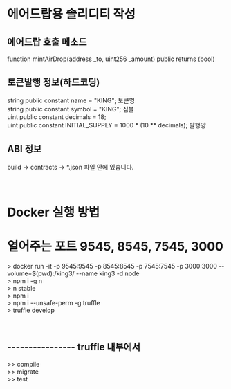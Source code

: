 
# 에어드랍용 솔리디티 작성
## 에어드랍 호출 메소드  <br >
function mintAirDrop(address _to, uint256 _amount)  public returns (bool)  <br>

## 토큰발행 정보(하드코딩)   <br>
string public constant name = "KING";       토큰명 <br>
string public constant symbol = "KING";     심볼 <br>
uint public constant decimals = 18;             <br>
uint public constant INITIAL_SUPPLY = 1000 * (10 ** decimals);      발행양 <br>

## ABI 정보 <br>
build -> contracts -> *.json  파일 안에 있습니다.  <br>
<br>
<br>

# Docker 실행 방법 <br>
# 열어주는 포트  9545, 8545, 7545, 3000  <br>
\> docker run -it -p 9545:9545 -p 8545:8545 -p 7545:7545 -p 3000:3000  --volume=$(pwd):/king3/  --name king3 -d node <br>
\> npm i -g n    <br>
\> n stable      <br>
\> npm i         <br>
\> npm i --unsafe-perm -g truffle        <br>
\> truffle develop                       <br>

<br>

## ----------------   truffle 내부에서         <br>
\>> compile                                 <br>
\>> migrate                                  <br>
\>> test                                     <br>

